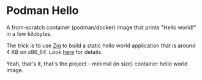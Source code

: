 # Podman Hello


A from-scratch container (podman/docker) image that prints "Hello world!" in a few kilobytes.

The trick is to use [Zig](https://ziglang.org/) to build a static hello world application
that is around 4 KB on x86_64. Look [here](https://github.com/gunchev/zig_test/tree/master/compile_c_cpp) for details.

Yeah, that's it, that's the project - minimal (in size) container hello world image.
